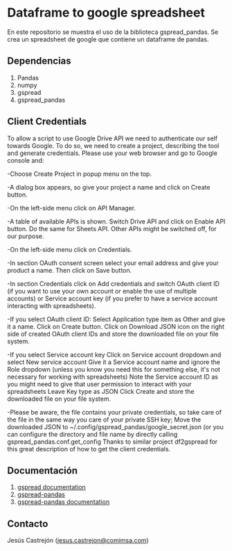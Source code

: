 # Dataframe to google spreadsheet

En este repositorio se muestra el uso de la biblioteca gspread_pandas. Se crea un spreadsheet de google que contiene un dataframe de pandas.

## Dependencias

1. Pandas
2. numpy
2. gspread
3. gspread_pandas

## Client Credentials

To allow a script to use Google Drive API we need to authenticate our self towards Google. To do so, we need to create a project, describing the tool and generate credentials. Please use your web browser and go to Google console and:

-Choose Create Project in popup menu on the top.

-A dialog box appears, so give your project a name and click on Create button.

-On the left-side menu click on API Manager.

-A table of available APIs is shown. Switch Drive API and click on Enable API button. Do the same for Sheets API. Other APIs might be switched off, for our purpose.

-On the left-side menu click on Credentials.

-In section OAuth consent screen select your email address and give your product a name. Then click on Save button.

-In section Credentials click on Add credentials and switch OAuth client ID (if you want to use your own account or enable the use of multiple accounts) or Service account key (if you prefer to have a service account interacting with spreadsheets).

-If you select OAuth client ID:
Select Application type item as Other and give it a name.
Click on Create button.
Click on Download JSON icon on the right side of created OAuth client IDs and store the downloaded file on your file system.

-If you select Service account key
Click on Service account dropdown and select New service account
Give it a Service account name and ignore the Role dropdown (unless you know you need this for something else, it's not necessary for working with spreadsheets)
Note the Service account ID as you might need to give that user permission to interact with your spreadsheets
Leave Key type as JSON
Click Create and store the downloaded file on your file system.

-Please be aware, the file contains your private credentials, so take care of the file in the same way you care of your private SSH key; Move the downloaded JSON to ~/.config/gspread_pandas/google_secret.json (or you can configure the directory and file name by directly calling gspread_pandas.conf.get_config
Thanks to similar project df2gspread for this great description of how to get the client credentials.

## Documentación

1. [gspread documentation](https://docs.gspread.org/en/latest/)
2. [gspread-pandas](https://github.com/aiguofer/gspread-pandas)
3. [gspread-pandas documentation](https://gspread-pandas.readthedocs.io/en/latest/gspread_pandas.html)


## Contacto

Jesús Castrejón (jesus.castrejon@comimsa.com)


